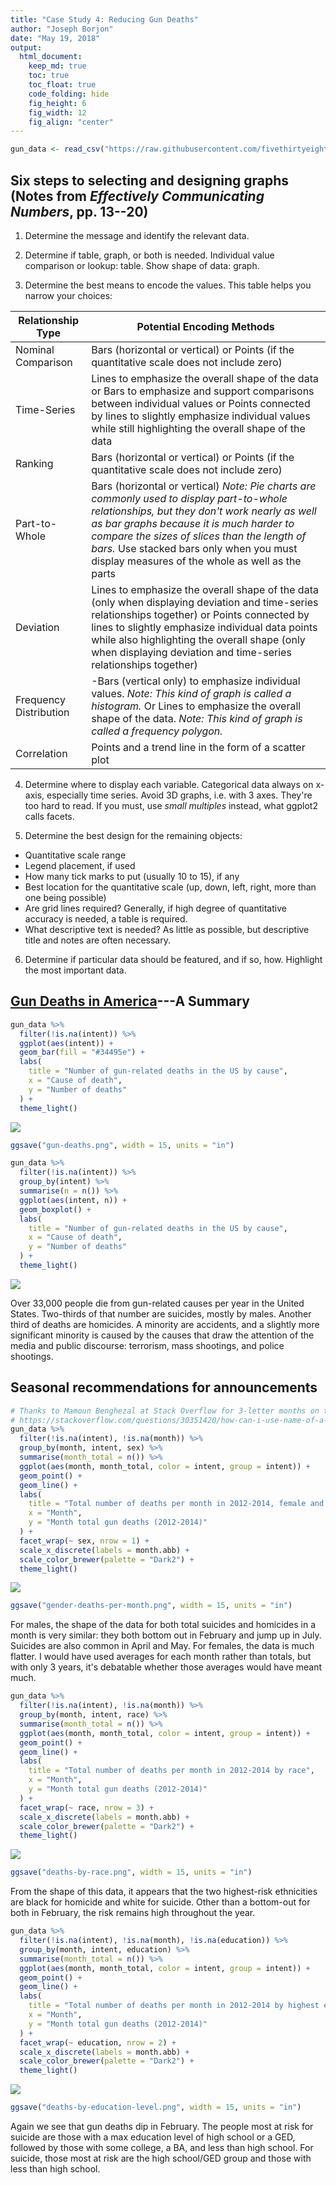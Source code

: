 ```yaml
---
title: "Case Study 4: Reducing Gun Deaths"
author: "Joseph Borjon"
date: "May 19, 2018"
output:
  html_document:  
    keep_md: true
    toc: true
    toc_float: true
    code_folding: hide
    fig_height: 6
    fig_width: 12
    fig_align: "center"
---
```







```r
gun_data <- read_csv("https://raw.githubusercontent.com/fivethirtyeight/guns-data/master/full_data.csv")
```

## Six steps to selecting and designing graphs (Notes from *Effectively Communicating Numbers*, pp. 13--20)

1. Determine the message and identify the relevant data.

2. Determine if table, graph, or both is needed. Individual value comparison or lookup: table. Show shape of data: graph.

3. Determine the best means to encode the values. This table helps you narrow your choices:

Relationship Type      | Potential Encoding Methods
---------------------- | --------------------------
Nominal Comparison     | Bars (horizontal or vertical) or Points (if the quantitative scale does not include zero)
Time-Series            | Lines to emphasize the overall shape of the data or Bars to emphasize and support comparisons between individual values or Points connected by lines to slightly emphasize individual values while still highlighting the overall shape of the data
Ranking                | Bars (horizontal or vertical) or Points (if the quantitative scale does not include zero)
Part-to-Whole          | Bars (horizontal or vertical) *Note: Pie charts are commonly used to display part-to-whole relationships, but they don't work nearly as well as bar graphs because it is much harder to compare the sizes of slices than the length of bars.* Use stacked bars only when you must display measures of the whole as well as the parts
Deviation              | Lines to emphasize the overall shape of the data (only when displaying deviation and time-series relationships together) or Points connected by lines to slightly emphasize individual data points while also highlighting the overall shape (only when displaying deviation and time-series relationships together)
Frequency Distribution | -Bars (vertical only) to emphasize individual values. *Note: This kind of graph is called a histogram.* Or Lines to emphasize the overall shape of the data. *Note: This kind of graph is called a frequency polygon.*
Correlation            | Points and a trend line in the form of a scatter plot

4. Determine where to display each variable. Categorical data always on x-axis, especially time series. Avoid 3D graphs, i.e. with 3 axes. They're too hard to read. If you must, use *small multiples* instead, what ggplot2 calls facets.

5. Determine the best design for the remaining objects:
  - Quantitative scale range
  - Legend placement, if used
  - How many tick marks to put (usually 10 to 15), if any
  - Best location for the quantitative scale (up, down, left, right, more than one being possible)
  - Are grid lines required? Generally, if high degree of quantitative accuracy is needed, a table is required.
  - What descriptive text is needed? As little as possible, but descriptive title and notes are often necessary.

6. Determine if particular data should be featured, and if so, how. Highlight the most important data.

## [Gun Deaths in America](https://fivethirtyeight.com/features/gun-deaths)---A Summary


```r
gun_data %>%
  filter(!is.na(intent)) %>%
  ggplot(aes(intent)) +
  geom_bar(fill = "#34495e") +
  labs(
    title = "Number of gun-related deaths in the US by cause",
    x = "Cause of death",
    y = "Number of deaths"
  ) +
  theme_light()
```

![](case-study-4_files/figure-html/article_summary_plot-1.png)<!-- -->

```r
ggsave("gun-deaths.png", width = 15, units = "in")

gun_data %>%
  filter(!is.na(intent)) %>%
  group_by(intent) %>%
  summarise(n = n()) %>%
  ggplot(aes(intent, n)) +
  geom_boxplot() +
  labs(
    title = "Number of gun-related deaths in the US by cause",
    x = "Cause of death",
    y = "Number of deaths"
  ) +
  theme_light()
```

![](case-study-4_files/figure-html/article_summary_plot-2.png)<!-- -->

Over 33,000 people die from gun-related causes per year in the United States. Two-thirds of that number are suicides, mostly by males. Another third of deaths are homicides. A minority are accidents, and a slightly more significant minority is caused by the causes that draw the attention of the media and public discourse: terrorism, mass shootings, and police shootings.

## Seasonal recommendations for announcements


```r
# Thanks to Mamoun Benghezal at Stack Overflow for 3-letter months on the x-axis
# https://stackoverflow.com/questions/30351420/how-can-i-use-name-of-a-month-in-x-axis-in-ggplot2
gun_data %>%
  filter(!is.na(intent), !is.na(month)) %>%
  group_by(month, intent, sex) %>%
  summarise(month_total = n()) %>%
  ggplot(aes(month, month_total, color = intent, group = intent)) +
  geom_point() +
  geom_line() +
  labs(
    title = "Total number of deaths per month in 2012-2014, female and male",
    x = "Month",
    y = "Month total gun deaths (2012-2014)"
  ) +
  facet_wrap(~ sex, nrow = 1) +
  scale_x_discrete(labels = month.abb) +
  scale_color_brewer(palette = "Dark2") +
  theme_light()
```

![](case-study-4_files/figure-html/gender_deaths_per_month-1.png)<!-- -->

```r
ggsave("gender-deaths-per-month.png", width = 15, units = "in")
```

For males, the shape of the data for both total suicides and homicides in a month is very similar: they both bottom out in February and jump up in July. Suicides are also common in April and May. For females, the data is much flatter. I would have used averages for each month rather than totals, but with only 3 years, it's debatable whether those averages would have meant much.


```r
gun_data %>%
  filter(!is.na(intent), !is.na(month)) %>%
  group_by(month, intent, race) %>%
  summarise(month_total = n()) %>%
  ggplot(aes(month, month_total, color = intent, group = intent)) +
  geom_point() +
  geom_line() +
  labs(
    title = "Total number of deaths per month in 2012-2014 by race",
    x = "Month",
    y = "Month total gun deaths (2012-2014)"
  ) +
  facet_wrap(~ race, nrow = 3) +
  scale_x_discrete(labels = month.abb) +
  scale_color_brewer(palette = "Dark2") +
  theme_light()
```

![](case-study-4_files/figure-html/deaths_by_race-1.png)<!-- -->

```r
ggsave("deaths-by-race.png", width = 15, units = "in")
```

From the shape of this data, it appears that the two highest-risk ethnicities are black for homicide and white for suicide. Other than a bottom-out for both in February, the risk remains high throughout the year.


```r
gun_data %>%
  filter(!is.na(intent), !is.na(month), !is.na(education)) %>%
  group_by(month, intent, education) %>%
  summarise(month_total = n()) %>%
  ggplot(aes(month, month_total, color = intent, group = intent)) +
  geom_point() +
  geom_line() +
  labs(
    title = "Total number of deaths per month in 2012-2014 by highest education level",
    x = "Month",
    y = "Month total gun deaths (2012-2014)"
  ) +
  facet_wrap(~ education, nrow = 2) +
  scale_x_discrete(labels = month.abb) +
  scale_color_brewer(palette = "Dark2") +
  theme_light()
```

![](case-study-4_files/figure-html/deaths_by_education_level-1.png)<!-- -->

```r
ggsave("deaths-by-education-level.png", width = 15, units = "in")
```

Again we see that gun deaths dip in February. The people most at risk for suicide are those with a max education level of high school or a GED, followed by those with some college, a BA, and less than high school. For suicide, those most at risk are the high school/GED group and those with less than high school.
